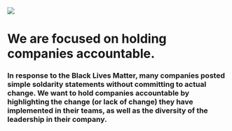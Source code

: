 <img src="logo(3).png" />
<h1>We are focused on holding companies accountable.</h1>
<h3>In response to the Black Lives Matter, many companies posted simple soldarity statements without committing to actual change.
We want to hold companies accountable by highlighting the change (or lack of change) they have implemented in their teams, as well as the diversity of the leadership in their company.</h3>

